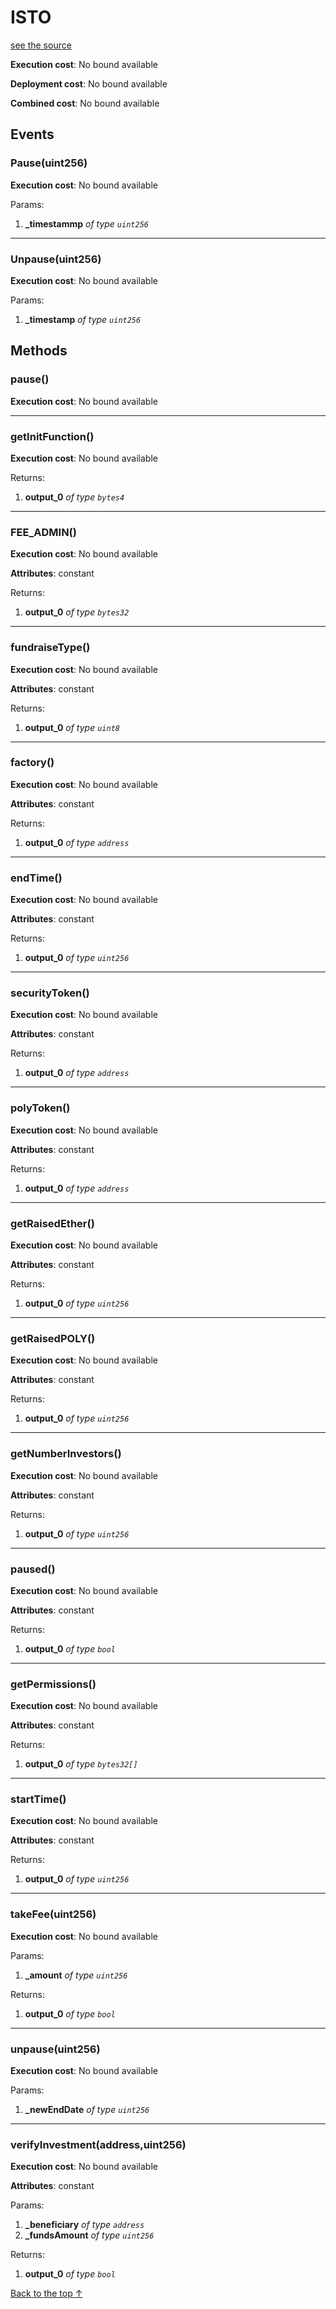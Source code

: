 # ISTO
[see the source](git+https://github.com/PolymathNetwork/polymath-core/tree/master//Users/satyamagrawal/Repositories/polymath-core_v2/contracts/modules/STO/ISTO.sol)


**Execution cost**: No bound available

**Deployment cost**: No bound available

**Combined cost**: No bound available


## Events
### Pause(uint256)


**Execution cost**: No bound available


Params:

1. **_timestammp** *of type `uint256`*

--- 
### Unpause(uint256)


**Execution cost**: No bound available


Params:

1. **_timestamp** *of type `uint256`*


## Methods
### pause()


**Execution cost**: No bound available




--- 
### getInitFunction()


**Execution cost**: No bound available



Returns:


1. **output_0** *of type `bytes4`*

--- 
### FEE_ADMIN()


**Execution cost**: No bound available

**Attributes**: constant



Returns:


1. **output_0** *of type `bytes32`*

--- 
### fundraiseType()


**Execution cost**: No bound available

**Attributes**: constant



Returns:


1. **output_0** *of type `uint8`*

--- 
### factory()


**Execution cost**: No bound available

**Attributes**: constant



Returns:


1. **output_0** *of type `address`*

--- 
### endTime()


**Execution cost**: No bound available

**Attributes**: constant



Returns:


1. **output_0** *of type `uint256`*

--- 
### securityToken()


**Execution cost**: No bound available

**Attributes**: constant



Returns:


1. **output_0** *of type `address`*

--- 
### polyToken()


**Execution cost**: No bound available

**Attributes**: constant



Returns:


1. **output_0** *of type `address`*

--- 
### getRaisedEther()


**Execution cost**: No bound available

**Attributes**: constant



Returns:


1. **output_0** *of type `uint256`*

--- 
### getRaisedPOLY()


**Execution cost**: No bound available

**Attributes**: constant



Returns:


1. **output_0** *of type `uint256`*

--- 
### getNumberInvestors()


**Execution cost**: No bound available

**Attributes**: constant



Returns:


1. **output_0** *of type `uint256`*

--- 
### paused()


**Execution cost**: No bound available

**Attributes**: constant



Returns:


1. **output_0** *of type `bool`*

--- 
### getPermissions()


**Execution cost**: No bound available

**Attributes**: constant



Returns:


1. **output_0** *of type `bytes32[]`*

--- 
### startTime()


**Execution cost**: No bound available

**Attributes**: constant



Returns:


1. **output_0** *of type `uint256`*

--- 
### takeFee(uint256)


**Execution cost**: No bound available


Params:

1. **_amount** *of type `uint256`*

Returns:


1. **output_0** *of type `bool`*

--- 
### unpause(uint256)


**Execution cost**: No bound available


Params:

1. **_newEndDate** *of type `uint256`*


--- 
### verifyInvestment(address,uint256)


**Execution cost**: No bound available

**Attributes**: constant


Params:

1. **_beneficiary** *of type `address`*
2. **_fundsAmount** *of type `uint256`*

Returns:


1. **output_0** *of type `bool`*

[Back to the top ↑](#isto)
